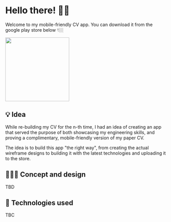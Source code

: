 # Hello there! 👋🏻
Welcome to my mobile-friendly CV app. You can download it from the google play store below 👇🏼

<a target="_blank" href="TBC"><img width="200" src="https://play.google.com/intl/en_us/badges/static/images/badges/en_badge_web_generic.png" /></a>

## 💡 Idea 
While re-building my CV for the n-th time, I had an idea of creating an app that served the purpose of both showcasing my engineering skills, and proving a complimentary, mobile-friendly version of my paper CV.

The idea is to build this app "the right way", from creating the actual wireframe designs to building it with the latest technologies and uploading it to the store.

## 👨🏼‍🎨 Concept and design
TBD

## 📱 Technologies used
TBC
